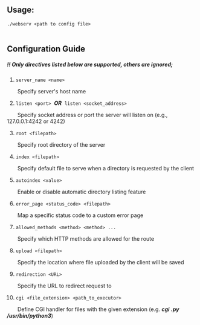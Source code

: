 **Usage:**
---
`./webserv <path to config file>`
<br><br>

**Configuration Guide**
---
##### !! Only directives listed below are supported, others are ignored;
1. ``server_name <name>``

&emsp;&emsp;Specify server's host name

2. ``listen <port>`` &nbsp;***OR***&nbsp; ``listen <socket_address>``

&emsp;&emsp;Specify socket address or port the server will listen on (e.g., 127.0.0.1:4242 or 4242)

3. ``root <filepath>``

&emsp;&emsp;Specify root directory of the server

4. ``index <filepath>``

&emsp;&emsp;Specify default file to serve when a directory is requested by the client

5. ``autoindex <value>``

&emsp;&emsp;Enable or disable automatic directory listing feature

6. ``error_page <status_code> <filepath>``

&emsp;&emsp;Map a specific status code to a custom error page

7. ``allowed_methods <method> <method> ...``

&emsp;&emsp;Specify which HTTP methods are allowed for the route

8. ``upload <filepath>``

&emsp;&emsp;Specify the location where file uploaded by the client will be saved

9. ``redirection <URL>``

&emsp;&emsp;Specify the URL to redirect request to

10. ``cgi <file_extension> <path_to_executor>``

&emsp;&emsp;Define CGI handler for files with the given extension (e.g. ***cgi*** ***.py*** ***/usr/bin/python3***)

